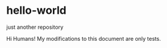 # hello-world
just another repository

Hi Humans!
My modifications to this document are only tests.
